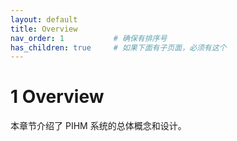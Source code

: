 ```yaml
---
layout: default
title: Overview
nav_order: 1           # 确保有排序号
has_children: true     # 如果下面有子页面，必须有这个
---
```

# 1 Overview

本章节介绍了 PIHM 系统的总体概念和设计。